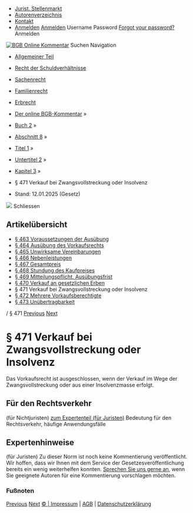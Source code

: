   * [Jurist. Stellenmarkt](https://bgb.kommentar.de/Buch-2/Abschnitt-8/Titel-1/Untertitel-2/Kapitel-3/</job-board> "Jurist. Stellenmarkt")
  * [Autorenverzeichnis](https://bgb.kommentar.de/Buch-2/Abschnitt-8/Titel-1/Untertitel-2/Kapitel-3/</Autorenverzeichnis> "Autorenverzeichnis")
  * [Kontakt](https://bgb.kommentar.de/Buch-2/Abschnitt-8/Titel-1/Untertitel-2/Kapitel-3/</Kontakt>)
  * [Anmelden](https://bgb.kommentar.de/Buch-2/Abschnitt-8/Titel-1/Untertitel-2/Kapitel-3/<#login> "show login form") [Anmelden](https://bgb.kommentar.de/Buch-2/Abschnitt-8/Titel-1/Untertitel-2/Kapitel-3/<#> "hide login form") Username Password
[Forgot your password?](https://bgb.kommentar.de/Buch-2/Abschnitt-8/Titel-1/Untertitel-2/Kapitel-3/</user/forgotpassword>) Anmelden 


[![BGB Online Kommentar](https://bgb.kommentar.de/extension/bgb/design/bgb/images/logo.png)](https://bgb.kommentar.de/Buch-2/Abschnitt-8/Titel-1/Untertitel-2/Kapitel-3/</> "BGB Online Kommentar")
Suchen
Navigation
  * [Allgemeiner Teil](https://bgb.kommentar.de/Buch-2/Abschnitt-8/Titel-1/Untertitel-2/Kapitel-3/</Buch-1>)
  * [Recht der Schuldverhältnisse](https://bgb.kommentar.de/Buch-2/Abschnitt-8/Titel-1/Untertitel-2/Kapitel-3/</Buch-2>)
  * [Sachenrecht](https://bgb.kommentar.de/Buch-2/Abschnitt-8/Titel-1/Untertitel-2/Kapitel-3/</Buch-3>)
  * [Familienrecht](https://bgb.kommentar.de/Buch-2/Abschnitt-8/Titel-1/Untertitel-2/Kapitel-3/</Buch-4>)
  * [Erbrecht](https://bgb.kommentar.de/Buch-2/Abschnitt-8/Titel-1/Untertitel-2/Kapitel-3/</Buch-5>)


  * [Der online BGB-Kommentar](https://bgb.kommentar.de/Buch-2/Abschnitt-8/Titel-1/Untertitel-2/Kapitel-3/</>) »
  * [Buch 2](https://bgb.kommentar.de/Buch-2/Abschnitt-8/Titel-1/Untertitel-2/Kapitel-3/</Buch-2>) »
  * [Abschnitt 8](https://bgb.kommentar.de/Buch-2/Abschnitt-8/Titel-1/Untertitel-2/Kapitel-3/</Buch-2/Abschnitt-8>) »
  * [Titel 1](https://bgb.kommentar.de/Buch-2/Abschnitt-8/Titel-1/Untertitel-2/Kapitel-3/</Buch-2/Abschnitt-8/Titel-1>) »
  * [Untertitel 2](https://bgb.kommentar.de/Buch-2/Abschnitt-8/Titel-1/Untertitel-2/Kapitel-3/</Buch-2/Abschnitt-8/Titel-1/Untertitel-2>) »
  * [Kapitel 3](https://bgb.kommentar.de/Buch-2/Abschnitt-8/Titel-1/Untertitel-2/Kapitel-3/</Buch-2/Abschnitt-8/Titel-1/Untertitel-2/Kapitel-3>) »
  * § 471 Verkauf bei Zwangsvollstreckung oder Insolvenz 
  * Stand: 12.01.2025 (Gesetz) 


![](https://vg01.met.vgwort.de/na/1c9909529ead4f509072c06d9081a7d5)
Schliessen 
## Artikelübersicht
  * [ § 463 Voraussetzungen der Ausübung ](https://bgb.kommentar.de/Buch-2/Abschnitt-8/Titel-1/Untertitel-2/Kapitel-3/</Buch-2/Abschnitt-8/Titel-1/Untertitel-2/Kapitel-3/Voraussetzungen-der-Ausuebung>)
  * [ § 464 Ausübung des Vorkaufsrechts ](https://bgb.kommentar.de/Buch-2/Abschnitt-8/Titel-1/Untertitel-2/Kapitel-3/</Buch-2/Abschnitt-8/Titel-1/Untertitel-2/Kapitel-3/Ausuebung-des-Vorkaufsrechts>)
  * [ § 465 Unwirksame Vereinbarungen ](https://bgb.kommentar.de/Buch-2/Abschnitt-8/Titel-1/Untertitel-2/Kapitel-3/</Buch-2/Abschnitt-8/Titel-1/Untertitel-2/Kapitel-3/Unwirksame-Vereinbarungen>)
  * [ § 466 Nebenleistungen ](https://bgb.kommentar.de/Buch-2/Abschnitt-8/Titel-1/Untertitel-2/Kapitel-3/</Buch-2/Abschnitt-8/Titel-1/Untertitel-2/Kapitel-3/Nebenleistungen>)
  * [ § 467 Gesamtpreis ](https://bgb.kommentar.de/Buch-2/Abschnitt-8/Titel-1/Untertitel-2/Kapitel-3/</Buch-2/Abschnitt-8/Titel-1/Untertitel-2/Kapitel-3/Gesamtpreis>)
  * [ § 468 Stundung des Kaufpreises ](https://bgb.kommentar.de/Buch-2/Abschnitt-8/Titel-1/Untertitel-2/Kapitel-3/</Buch-2/Abschnitt-8/Titel-1/Untertitel-2/Kapitel-3/Stundung-des-Kaufpreises>)
  * [ § 469 Mitteilungspflicht, Ausübungsfrist ](https://bgb.kommentar.de/Buch-2/Abschnitt-8/Titel-1/Untertitel-2/Kapitel-3/</Buch-2/Abschnitt-8/Titel-1/Untertitel-2/Kapitel-3/Mitteilungspflicht-Ausuebungsfrist>)
  * [ § 470 Verkauf an gesetzlichen Erben ](https://bgb.kommentar.de/Buch-2/Abschnitt-8/Titel-1/Untertitel-2/Kapitel-3/</Buch-2/Abschnitt-8/Titel-1/Untertitel-2/Kapitel-3/Verkauf-an-gesetzlichen-Erben>)
  * § 471 Verkauf bei Zwangsvollstreckung oder Insolvenz 
  * [ § 472 Mehrere Vorkaufsberechtigte ](https://bgb.kommentar.de/Buch-2/Abschnitt-8/Titel-1/Untertitel-2/Kapitel-3/</Buch-2/Abschnitt-8/Titel-1/Untertitel-2/Kapitel-3/Mehrere-Vorkaufsberechtigte>)
  * [ § 473 Unübertragbarkeit ](https://bgb.kommentar.de/Buch-2/Abschnitt-8/Titel-1/Untertitel-2/Kapitel-3/</Buch-2/Abschnitt-8/Titel-1/Untertitel-2/Kapitel-3/Unuebertragbarkeit>)


/ § 471 
[Previous](https://bgb.kommentar.de/Buch-2/Abschnitt-8/Titel-1/Untertitel-2/Kapitel-3/</Buch-2/Abschnitt-8/Titel-1/Untertitel-2/Kapitel-3/Verkauf-an-gesetzlichen-Erben> "§ 470 Verkauf an gesetzlichen Erben") [Next](https://bgb.kommentar.de/Buch-2/Abschnitt-8/Titel-1/Untertitel-2/Kapitel-3/</Buch-2/Abschnitt-8/Titel-1/Untertitel-2/Kapitel-3/Mehrere-Vorkaufsberechtigte> "§ 472 Mehrere Vorkaufsberechtigte")
# § 471 Verkauf bei Zwangsvollstreckung oder Insolvenz
Das Vorkaufsrecht ist ausgeschlossen, wenn der Verkauf im Wege der Zwangsvollstreckung oder aus einer Insolvenzmasse erfolgt.
## Für den Rechtsverkehr 
(für Nichtjuristen)
[zum Expertenteil (für Juristen)](https://bgb.kommentar.de/Buch-2/Abschnitt-8/Titel-1/Untertitel-2/Kapitel-3/<#expertenhinweise>)
Bedeutung für den Rechtsverkehr, häufige Anwendungsfälle
## Expertenhinweise
(für Juristen)
Zu dieser Norm ist noch keine Kommentierung veröffentlicht. Wir hoffen, dass wir Ihnen mit dem Service der Gesetzesveröffentlichung bereits ein wenig weiterhelfen konnten. [Sprechen Sie uns gerne an](https://bgb.kommentar.de/Buch-2/Abschnitt-8/Titel-1/Untertitel-2/Kapitel-3/</Kontakt>), wenn Sie geeignete Autoren für eine Kommentierung vorschlagen möchten. 
### Fußnoten
[Previous](https://bgb.kommentar.de/Buch-2/Abschnitt-8/Titel-1/Untertitel-2/Kapitel-3/</Buch-2/Abschnitt-8/Titel-1/Untertitel-2/Kapitel-3/Verkauf-an-gesetzlichen-Erben> "§ 470 Verkauf an gesetzlichen Erben") [Next](https://bgb.kommentar.de/Buch-2/Abschnitt-8/Titel-1/Untertitel-2/Kapitel-3/</Buch-2/Abschnitt-8/Titel-1/Untertitel-2/Kapitel-3/Mehrere-Vorkaufsberechtigte> "§ 472 Mehrere Vorkaufsberechtigte")
[© | Impressum](https://bgb.kommentar.de/Buch-2/Abschnitt-8/Titel-1/Untertitel-2/Kapitel-3/</Kontakt>) | [AGB](https://bgb.kommentar.de/Buch-2/Abschnitt-8/Titel-1/Untertitel-2/Kapitel-3/</AGB>) | [Datenschutzerklärung](https://bgb.kommentar.de/Buch-2/Abschnitt-8/Titel-1/Untertitel-2/Kapitel-3/</Datenschutzerklaerung-fuer-Leser>)
